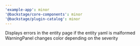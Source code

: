 ```yaml
---
'example-app': minor
'@backstage/core-components': minor
'@backstage/plugin-catalog': minor
---
```


Displays errors in the entity page if the entity yaml is malformed
WarningPanel changes color depending on the severity
